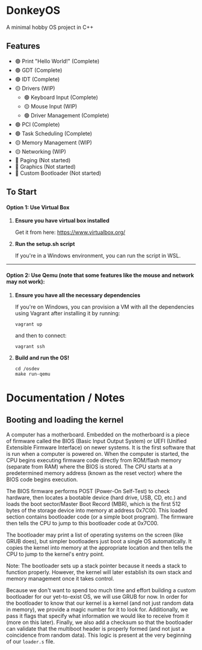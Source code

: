 # DonkeyOS

A minimal hobby OS project in C++

## Features
- 🟢 Print "Hello World!" (Complete)
- 🟢 GDT (Complete)
- 🟢 IDT (Complete)
- 🟡 Drivers (WIP)
   - 🟢 Keyboard Input (Complete)
   - 🟡 Mouse Input (WIP)
   - 🟢 Driver Management (Complete)
- 🟢 PCI (Complete)
- 🟢 Task Scheduling (Complete)
- 🟡 Memory Management (WIP)
- 🟡 Networking (WIP)
- 🔴 Paging (Not started)
- 🔴 Graphics (Not started)
- 🔴 Custom Bootloader (Not started)

## To Start

#### Option 1: Use Virtual Box

1. **Ensure you have virtual box installed**  

   Get it from here: https://www.virtualbox.org/

2. **Run the setup.sh script**  

   If you're in a Windows environment, you can run the script in WSL.

-----------------------------------------------------------------------------------------------------------------------

#### Option 2: Use Qemu (note that some features like the mouse and network may not work):
1. **Ensure you have all the necessary dependencies**

   If you're on Windows, you can provision a VM with all the dependencies using Vagrant after installing it by running:

   ```
   vagrant up
   ```

   and then to connect:

   ```
   vagrant ssh
   ```

3. **Build and run the OS!**  
   ```
   cd /osdev
   make run-qemu
   ```

# Documentation / Notes

## Booting and loading the kernel

A computer has a motherboard. Embedded on the motherboard is a piece of firmware called the BIOS (Basic Input Output System) or UEFI (Unified Extensible Firmware Interface) on newer systems. It is the first software that is run when a computer is powered on.
When the computer is started, the CPU begins executing firmware code directly from ROM/flash memory (separate from RAM) where the BIOS is stored. The CPU starts at a predetermined memory address (known as the reset vector) where the BIOS code begins execution.

The BIOS firmware performs POST (Power-On Self-Test) to check hardware, then locates a bootable device (hard drive, USB, CD, etc.) and loads the boot sector/Master Boot Record (MBR), which is the first 512 bytes of the storage device into memory at address 0x7C00. This loaded section contains bootloader code (or a simple boot program). The firmware then tells the CPU to jump to this bootloader code at 0x7C00.

The bootloader may print a list of operating systems on the screen (like GRUB does), but simpler bootloaders just boot a single OS automatically. It copies the kernel into memory at the appropriate location and then tells the CPU to jump to the kernel's entry point.

Note: The bootloader sets up a stack pointer because it needs a stack to function properly. However, the kernel will later establish its own stack and memory management once it takes control.

Because we don't want to spend too much time and effort building a custom bootloader for our yet-to-exist OS, we will use GRUB for now. In order for the bootloader to know that our kernel is a kernel (and not just random data in memory), we provide a magic number for it to look for. Additionally, we pass it flags that specify what information we would like to receive from it (more on this later). Finally, we also add a checksum so that the bootloader can validate that the multiboot header is properly formed (and not just a coincidence from random data). This logic is present at the very beginning of our `loader.s` file.
